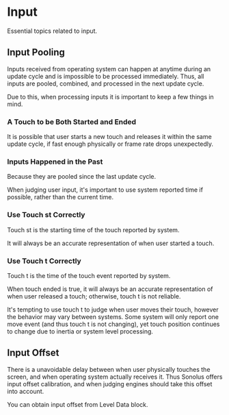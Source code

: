 # Input

Essential topics related to input.

## Input Pooling

Inputs received from operating system can happen at anytime during an update cycle and is impossible to be processed immediately. Thus, all inputs are pooled, combined, and processed in the next update cycle.

Due to this, when processing inputs it is important to keep a few things in mind.

### A Touch to be Both Started and Ended

It is possible that user starts a new touch and releases it within the same update cycle, if fast enough physically or frame rate drops unexpectedly.

### Inputs Happened in the Past

Because they are pooled since the last update cycle.

When judging user input, it's important to use system reported time if possible, rather than the current time.

### Use Touch st Correctly

Touch st is the starting time of the touch reported by system.

It will always be an accurate representation of when user started a touch.

### Use Touch t Correctly

Touch t is the time of the touch event reported by system.

When touch ended is true, it will always be an accurate representation of when user released a touch; otherwise, touch t is not reliable.

It's tempting to use touch t to judge when user moves their touch, however the behavior may vary between systems. Some system will only report one move event (and thus touch t is not changing), yet touch position continues to change due to inertia or system level processing.

## Input Offset

There is a unavoidable delay between when user physically touches the screen, and when operating system actually receives it. Thus Sonolus offers input offset calibration, and when judging engines should take this offset into account.

You can obtain input offset from Level Data block.
